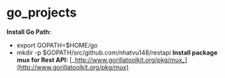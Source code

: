 # go_projects

**Install Go Path:**
* export GOPATH=$HOME/go
* mkdir -p $GOPATH/src/github.com/nhatvu148/restapi
**Install package mux for Rest API:** [_http://www.gorillatoolkit.org/pkg/mux_](http://www.gorillatoolkit.org/pkg/mux)
